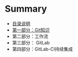 # Summary

* [目录说明](README.md)
* [第一部分：Git知识](chapter1.md)
* 第二部分：工作流
* 第三部分： GitLab
* 第四部分：GitLab-CI持续集成



